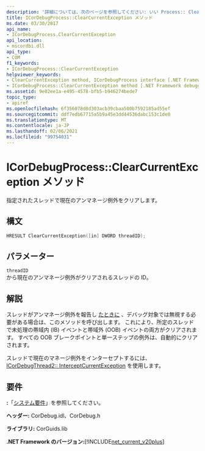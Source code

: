 ```yaml
---
description: '詳細については、次のページを参照してください: いい Process:: ClearCurrentException メソッド'
title: ICorDebugProcess::ClearCurrentException メソッド
ms.date: 03/30/2017
api_name:
- ICorDebugProcess.ClearCurrentException
api_location:
- mscordbi.dll
api_type:
- COM
f1_keywords:
- ICorDebugProcess::ClearCurrentException
helpviewer_keywords:
- ClearCurrentException method, ICorDebugProcess interface [.NET Framework debugging]
- ICorDebugProcess::ClearCurrentException method [.NET Framework debugging]
ms.assetid: 9e02ee1a-e495-4578-bfb5-b946274bede7
topic_type:
- apiref
ms.openlocfilehash: 6f356078d8d303acb39cbaa500b7592185ad55ef
ms.sourcegitcommit: ddf7edb67715a5b9a45e3dd44536dabc153c1de0
ms.translationtype: MT
ms.contentlocale: ja-JP
ms.lasthandoff: 02/06/2021
ms.locfileid: "99754031"
---
```

# <a name="icordebugprocessclearcurrentexception-method"></a>ICorDebugProcess::ClearCurrentException メソッド

指定されたスレッドで現在のアンマネージ例外をクリアします。  
  
## <a name="syntax"></a>構文  
  
```cpp  
HRESULT ClearCurrentException([in] DWORD threadID);  
```  
  
## <a name="parameters"></a>パラメーター  

 `threadID`  
 から現在のアンマネージ例外がクリアされるスレッドの ID。  
  
## <a name="remarks"></a>解説  

 スレッドがアンマネージ例外を報告し [たときに](icordebugcontroller-continue-method.md) 、デバッグ対象では無視する必要がある場合は、このメソッドを呼び出します。 これにより、所定のスレッドで未処理の帯域内 (IB) イベントと帯域外 (OOB) イベントの両方がクリアされます。 すべての OOB ブレークポイントと単一ステップの例外は、自動的にクリアされます。  
  
 スレッドで現在のマネージ例外をインターセプトするには、 [ICorDebugThread2:: InterceptCurrentException](icordebugthread2-interceptcurrentexception-method.md) を使用します。  
  
## <a name="requirements"></a>要件  

 **:**「[システム要件](../../get-started/system-requirements.md)」を参照してください。  
  
 **ヘッダー:** CorDebug.idl、CorDebug.h  
  
 **ライブラリ:** CorGuids.lib  
  
 **.NET Framework のバージョン:**[!INCLUDE[net_current_v20plus](../../../../includes/net-current-v20plus-md.md)]
